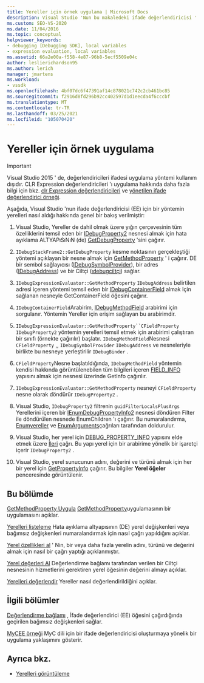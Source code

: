 ```yaml
---
title: Yereller için örnek uygulama | Microsoft Docs
description: Visual Studio 'Nun bu makaledeki ifade değerlendiricisi ' nden bir yönteme ait yerelleri nasıl aldığından öğrenin.
ms.custom: SEO-VS-2020
ms.date: 11/04/2016
ms.topic: conceptual
helpviewer_keywords:
- debugging [Debugging SDK], local variables
- expression evaluation, local variables
ms.assetid: 66a2e00a-f558-4e87-96b8-5ecf5509e04c
author: leslierichardson95
ms.author: lerich
manager: jmartens
ms.workload:
- vssdk
ms.openlocfilehash: 4bf07dc6f47391af14c878021c742c2cb461bc85
ms.sourcegitcommit: f2916d8fd296b92cc402597d1d1eecda4f6cccbf
ms.translationtype: MT
ms.contentlocale: tr-TR
ms.lasthandoff: 03/25/2021
ms.locfileid: "105070420"
---
```

# <a name="sample-implementation-of-locals"></a>Yereller için örnek uygulama
> [!IMPORTANT]
> Visual Studio 2015 ' de, değerlendiricileri ifadesi uygulama yöntemi kullanım dışıdır. CLR Expression değerlendiricileri 'ı uygulama hakkında daha fazla bilgi için bkz. [clr Expression değerlendiricileri](https://github.com/Microsoft/ConcordExtensibilitySamples/wiki/CLR-Expression-Evaluators) ve [yönetilen ifade değerlendirici örneği](https://github.com/Microsoft/ConcordExtensibilitySamples/wiki/Managed-Expression-Evaluator-Sample).

 Aşağıda, Visual Studio 'nun ifade değerlendiricisi (EE) için bir yöntemin yerelleri nasıl aldığı hakkında genel bir bakış verilmiştir:

1. Visual Studio, Yereller de dahil olmak üzere yığın çerçevesinin tüm özelliklerini temsil eden bir [IDebugProperty2](../../extensibility/debugger/reference/idebugproperty2.md) nesnesi almak için hata ayıklama ALTYAPıSıNıN (de) [GetDebugProperty](../../extensibility/debugger/reference/idebugstackframe2-getdebugproperty.md) 'sini çağırır.

2. `IDebugStackFrame2::GetDebugProperty` kesme noktasının gerçekleştiği yöntemi açıklayan bir nesne almak için [GetMethodProperty](../../extensibility/debugger/reference/idebugexpressionevaluator-getmethodproperty.md) ' i çağırır. DE bir sembol sağlayıcısı ([IDebugSymbolProvider](../../extensibility/debugger/reference/idebugsymbolprovider.md)), bir adres ([IDebugAddress](../../extensibility/debugger/reference/idebugaddress.md)) ve bir Ciltçi ([ıdebugciltçi](../../extensibility/debugger/reference/idebugbinder.md)) sağlar.

3. `IDebugExpressionEvaluator::GetMethodProperty`[](../../extensibility/debugger/reference/idebugsymbolprovider-getcontainerfield.md) `IDebugAddress` belirtilen adresi içeren yöntemi temsil eden bir [IDebugContainerField](../../extensibility/debugger/reference/idebugcontainerfield.md) almak Için sağlanan nesneyle GetContainerField öğesini çağırır.

4. `IDebugContainerField`Arabirim, [IDebugMethodField](../../extensibility/debugger/reference/idebugmethodfield.md) arabirimi için sorgulanır. Yöntemin Yereller için erişim sağlayan bu arabirimdir.

5. `IDebugExpressionEvaluator::GetMethodProperty``CFieldProperty` `IDebugProperty2` yöntemin yerelleri temsil etmek için arabirimi çalıştıran bir sınıfı (örnekte çağırılır) başlatır. `IDebugMethodField`Nesnesi `CFieldProperty` ,, `IDebugSymbolProvider` `IDebugAddress` ve nesneleriyle birlikte bu nesneye yerleştirilir `IDebugBinder` .

6. `CFieldProperty`Nesne başlatıldığında, [](../../extensibility/debugger/reference/idebugfield-getinfo.md) `IDebugMethodField` yöntemin kendisi hakkında görüntülenebilen tüm bilgileri içeren [FIELD_INFO](../../extensibility/debugger/reference/field-info.md) yapısını almak için nesnesi üzerinde GetInfo çağırılır.

7. `IDebugExpressionEvaluator::GetMethodProperty` nesneyi `CFieldProperty` nesne olarak döndürür `IDebugProperty2` .

8. Visual Studio, [](../../extensibility/debugger/reference/idebugproperty2-enumchildren.md) `IDebugProperty2` filtrenin `guidFilterLocalsPlusArgs` Yerellerini içeren bir [IEnumDebugPropertyInfo2](../../extensibility/debugger/reference/ienumdebugpropertyinfo2.md) nesnesi döndüren Filter ile döndürülen nesnede EnumChildren 'ı çağırır. Bu numaralandırma, [Enumyereller](../../extensibility/debugger/reference/idebugmethodfield-enumlocals.md) ve [EnumArguments](../../extensibility/debugger/reference/idebugmethodfield-enumarguments.md)çağrıları tarafından doldurulur.

9. Visual Studio, her yerel için [DEBUG_PROPERTY_INFO](../../extensibility/debugger/reference/debug-property-info.md) yapısını elde etmek üzere [İleri](../../extensibility/debugger/reference/ienumdebugpropertyinfo2-next.md) çağrı. Bu yapı yerel için bir arabirime yönelik bir işaretçi içerir `IDebugProperty2` .

10. Visual Studio, yerel sunucunun adını, değerini ve türünü almak için her bir yerel için [GetPropertyInfo](../../extensibility/debugger/reference/idebugproperty2-getpropertyinfo.md) çağırır. Bu bilgiler **Yerel öğeler** penceresinde görüntülenir.

## <a name="in-this-section"></a>Bu bölümde
 [GetMethodProperty Uygula](../../extensibility/debugger/implementing-getmethodproperty.md) [GetMethodProperty](../../extensibility/debugger/reference/idebugexpressionevaluator-getmethodproperty.md)uygulamasının bir uygulamasını açıklar.

 [Yerelleri listeleme](../../extensibility/debugger/enumerating-locals.md) Hata ayıklama altyapısının (DE) yerel değişkenleri veya bağımsız değişkenleri numaralandırmak için nasıl çağrı yapıldığını açıklar.

 [Yerel özellikleri al](../../extensibility/debugger/getting-local-properties.md) ' Nin, bir veya daha fazla yerelin adını, türünü ve değerini almak için nasıl bir çağrı yaptığı açıklanmıştır.

 [Yerel değerleri Al](../../extensibility/debugger/getting-local-values.md) Değerlendirme bağlamı tarafından verilen bir Ciltçi nesnesinin hizmetlerini gerektiren yerel öğesinin değerini almayı açıklar.

 [Yerelleri değerlendir](../../extensibility/debugger/evaluating-locals.md) Yereller nasıl değerlendirildiğini açıklar.

## <a name="related-sections"></a>İlgili bölümler
 [Değerlendirme bağlamı](../../extensibility/debugger/evaluation-context.md) , İfade değerlendirici (EE) öğesini çağırdığında geçirilen bağımsız değişkenleri sağlar.

 [MyCEE örneği](/previous-versions/) MyC dili için bir ifade değerlendiricisi oluşturmaya yönelik bir uygulama yaklaşımını gösterir.

## <a name="see-also"></a>Ayrıca bkz.
- [Yerelleri görüntüleme](../../extensibility/debugger/displaying-locals.md)
